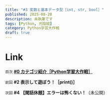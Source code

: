 ```yaml
---
title: "#3 変数と基本データ型［int, str, bool］"
published: 2025-08-28
description: 未執筆です
tags: [Python, 光陰組]
category: Python学習大作戦
draft: true
---
```


# Link

`目次` [**#0 カテゴリ紹介［Python学習大作戦］**](https://atfullspeed.github.io/1mk3_blog/posts/python_00/)  

`前回` **#2 表示して遊ぼう！［print()］**  

`次回` **#4 【閑話休題】エラーは怖くない！**（未公開）